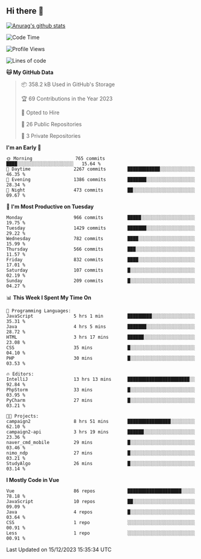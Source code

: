 ## Hi there 👋

[![Anurag's github stats](https://github-readme-stats.vercel.app/api?username=Songwonseok)](https://github.com/anuraghazra/github-readme-stats)



<!--START_SECTION:waka-->
![Code Time](http://img.shields.io/badge/Code%20Time-2%2C611%20hrs%2058%20mins-blue)

![Profile Views](http://img.shields.io/badge/Profile%20Views-0-blue)

![Lines of code](https://img.shields.io/badge/From%20Hello%20World%20I%27ve%20Written-34.8%20million%20lines%20of%20code-blue)

**🐱 My GitHub Data** 

> 📦 358.2 kB Used in GitHub's Storage 
 > 
> 🏆 69 Contributions in the Year 2023
 > 
> 💼 Opted to Hire
 > 
> 📜 26 Public Repositories 
 > 
> 🔑 3 Private Repositories 
 > 
**I'm an Early 🐤** 

```text
🌞 Morning                765 commits         ████░░░░░░░░░░░░░░░░░░░░░   15.64 % 
🌆 Daytime                2267 commits        ████████████░░░░░░░░░░░░░   46.35 % 
🌃 Evening                1386 commits        ███████░░░░░░░░░░░░░░░░░░   28.34 % 
🌙 Night                  473 commits         ██░░░░░░░░░░░░░░░░░░░░░░░   09.67 % 
```
📅 **I'm Most Productive on Tuesday** 

```text
Monday                   966 commits         █████░░░░░░░░░░░░░░░░░░░░   19.75 % 
Tuesday                  1429 commits        ███████░░░░░░░░░░░░░░░░░░   29.22 % 
Wednesday                782 commits         ████░░░░░░░░░░░░░░░░░░░░░   15.99 % 
Thursday                 566 commits         ███░░░░░░░░░░░░░░░░░░░░░░   11.57 % 
Friday                   832 commits         ████░░░░░░░░░░░░░░░░░░░░░   17.01 % 
Saturday                 107 commits         █░░░░░░░░░░░░░░░░░░░░░░░░   02.19 % 
Sunday                   209 commits         █░░░░░░░░░░░░░░░░░░░░░░░░   04.27 % 
```


📊 **This Week I Spent My Time On** 

```text
💬 Programming Languages: 
JavaScript               5 hrs 1 min         █████████░░░░░░░░░░░░░░░░   35.31 % 
Java                     4 hrs 5 mins        ███████░░░░░░░░░░░░░░░░░░   28.72 % 
HTML                     3 hrs 17 mins       ██████░░░░░░░░░░░░░░░░░░░   23.08 % 
CSS                      35 mins             █░░░░░░░░░░░░░░░░░░░░░░░░   04.10 % 
PHP                      30 mins             █░░░░░░░░░░░░░░░░░░░░░░░░   03.53 % 

🔥 Editors: 
IntelliJ                 13 hrs 13 mins      ███████████████████████░░   92.84 % 
PhpStorm                 33 mins             █░░░░░░░░░░░░░░░░░░░░░░░░   03.95 % 
PyCharm                  27 mins             █░░░░░░░░░░░░░░░░░░░░░░░░   03.21 % 

🐱‍💻 Projects: 
campaign2                8 hrs 51 mins       ████████████████░░░░░░░░░   62.10 % 
campaign2-api            3 hrs 19 mins       ██████░░░░░░░░░░░░░░░░░░░   23.36 % 
naver_cmd_mobile         29 mins             █░░░░░░░░░░░░░░░░░░░░░░░░   03.46 % 
nimo_ndp                 27 mins             █░░░░░░░░░░░░░░░░░░░░░░░░   03.21 % 
StudyAlgo                26 mins             █░░░░░░░░░░░░░░░░░░░░░░░░   03.14 % 
```

**I Mostly Code in Vue** 

```text
Vue                      86 repos            ████████████████████░░░░░   78.18 % 
JavaScript               10 repos            ██░░░░░░░░░░░░░░░░░░░░░░░   09.09 % 
Java                     4 repos             █░░░░░░░░░░░░░░░░░░░░░░░░   03.64 % 
CSS                      1 repo              ░░░░░░░░░░░░░░░░░░░░░░░░░   00.91 % 
Less                     1 repo              ░░░░░░░░░░░░░░░░░░░░░░░░░   00.91 % 
```




 Last Updated on 15/12/2023 15:35:34 UTC
<!--END_SECTION:waka-->
